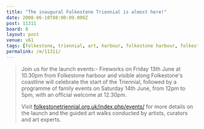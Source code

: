 ```yaml
---
title: "The inaugural Folkestone Triennial is almost here!"
date: 2008-06-10T08:00:09.000Z
post: 11311
board: 8
layout: post
venue: v61
tags: [folkestone, triennial, art, harbour, folkestone harbour, folkestone triennial, php]
permalink: /m/11311/
---
```

<blockquote>Join us for the launch events:-
Fireworks on Friday 13th June at 10.30pm from Folkestone harbour and visible along Folkestone's coastline will celebrate the start of the Triennial, followed by a programme of family events on Saturday 14th June, from 12pm to 5pm, with an official welcome at 12.30pm.

Visit <a href="http://www.folkestonetriennial.org.uk/index.php/events/">folkestonetriennial.org.uk/index.php/events/</a>
for more details on the launch and the guided art walks conducted by artists, curators and art experts.</blockquote>
